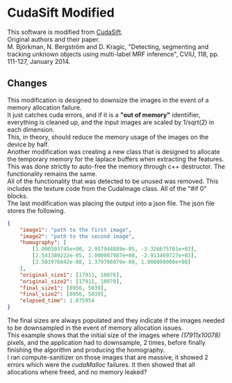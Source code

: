 # CudaSift Modified
This software is modified from [CudaSift](https://github.com/Celebrandil/CudaSift).\
Original authors and their paper.\
M. Björkman, N. Bergström and D. Kragic, "Detecting, segmenting and tracking unknown objects using multi-label MRF inference", CVIU, 118, pp. 111-127, January 2014.

## Changes
This modification is designed to downsize the images in the event of a memory allocation failure.\
It just catches cuda errors, and if it is a **"out of memory"** identiifier, everything is cleaned up, and the input images are scaled by 1/sqrt(2) in each dimension.\
This, in theory, should reduce the memory usage of the images on the device by half.\
Another modification was creating a new class that is designed to allocate the temporary memory for the laplace buffers when extracting the features.\
This was done strictly to auto-free the memory through c++ destructor. The functionality remains the same.\
All of the functionality that was detected to be unused was removed. This includes the texture code from the CudaImage class. All of the "#if 0" blocks.\
The last modification was placing the output into a json file. The json file stores the following.
```json
{
    "image1": "path to the first image",
    "image2": "path to the second image",
    "homography": [
        [1.000303745e+00, 2.957944889e-05, -3.326675781e+03],
        [2.541389222e-05, 1.000007987e+00, -2.913469727e+03],
        [3.503976842e-08, 1.379766079e-08, 1.000000000e+00]
    ],
    "original_size1": [17911, 10078],
    "original_size2": [17911, 10078],
    "final_size1": [8956, 5039],
    "final_size2": [8956, 5039],
    "elapsed_time": 1.875954
}
```
The final sizes are always populated and they indicate if the images needed to be downsampled in the event of memory allocation issues.\
This example shows that the initial size of the images where *(17911x10078)* pixels, and the application had to downsample, 2 times, before finally finishing the algorithm and producing the homography.\
I ran compute-sanitizer on those images that are massive, it showed 2 errors which were the *cudaMalloc* failures. It then showed that all allocations where freed, and no memory leaked?
    
